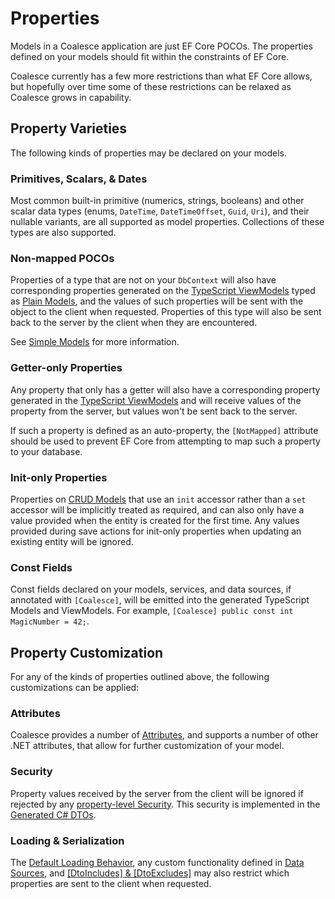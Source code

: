 # Properties

Models in a Coalesce application are just EF Core POCOs. The properties defined on your models should fit within the constraints of EF Core.

Coalesce currently has a few more restrictions than what EF Core allows, but hopefully over time some of these restrictions can be relaxed as Coalesce grows in capability.

## Property Varieties

The following kinds of properties may be declared on your models.

### Primitives, Scalars, & Dates

Most common built-in primitive (numerics, strings, booleans) and other scalar data types (enums, `DateTime`, `DateTimeOffset`, `Guid`, `Uri`), and their nullable variants, are all supported as model properties. Collections of these types are also supported.

### Non-mapped POCOs

Properties of a type that are not on your `DbContext` will also have corresponding properties generated on the [TypeScript ViewModels](/stacks/vue/layers/viewmodels.md#generated-members) typed as [Plain Models](/stacks/vue/layers/models.md), and the values of such properties will be sent with the object to the client when requested. Properties of this type will also be sent back to the server by the client when they are encountered.

See [Simple Models](/modeling/model-types/simple-models.md) for more information.

### Getter-only Properties

Any property that only has a getter will also have a corresponding property generated in the [TypeScript ViewModels](/stacks/vue/layers/viewmodels.md#generated-members) and will receive values of the property from the server, but values won't be sent back to the server.

If such a property is defined as an auto-property, the `[NotMapped]` attribute should be used to prevent EF Core from attempting to map such a property to your database.

### Init-only Properties

Properties on [CRUD Models](/modeling/model-types/crud.md) that use an `init` accessor rather than a `set` accessor will be implicitly treated as required, and can also only have a value provided when the entity is created for the first time. Any values provided during save actions for init-only properties when updating an existing entity will be ignored.

### Const Fields

Const fields declared on your models, services, and data sources, if annotated with `[Coalesce]`, will be emitted into the generated TypeScript Models and ViewModels. For example, `[Coalesce] public const int MagicNumber = 42;`.

## Property Customization

For any of the kinds of properties outlined above, the following customizations can be applied:

### Attributes

Coalesce provides a number of [Attributes](/modeling/model-components/attributes.md), and supports a number of other .NET attributes, that allow for further customization of your model.

### Security

Property values received by the server from the client will be ignored if rejected by any [property-level Security](/topics/security.md#property-column-security). This security is implemented in the [Generated C# DTOs](/stacks/agnostic/dtos.md).

### Loading & Serialization

The [Default Loading Behavior](/modeling/model-components/data-sources.md#default-loading-behavior), any custom functionality defined in [Data Sources](/modeling/model-components/data-sources.md), and [[DtoIncludes] & [DtoExcludes]](/modeling/model-components/attributes/dto-includes-excludes.md) may also restrict which properties are sent to the client when requested.
